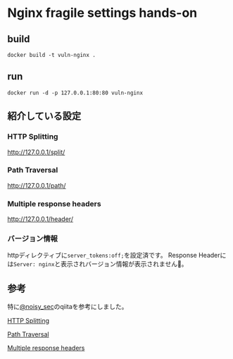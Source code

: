 # Nginx fragile settings hands-on

## build

`docker build -t vuln-nginx .`

## run

`docker run -d -p 127.0.0.1:80:80 vuln-nginx`

## 紹介している設定

### HTTP Splitting

http://127.0.0.1/split/

### Path Traversal

http://127.0.0.1/path/

### Multiple response headers

http://127.0.0.1/header/

### バージョン情報

httpディレクティブに`server_tokens:off;`を設定済です。
Response Headerには`Server: nginx`と表示されバージョン情報が表示されません。

## 参考

特に[@noisy_sec](https://qiita.com/no1zy_sec)のqiitaを参考にしました。

[HTTP Splitting](https://qiita.com/no1zy_sec/items/fe7c44b5a0fdd4807bbe)

[Path Traversal](https://qiita.com/no1zy_sec/items/e541f1c838874ff400bb)

[Multiple response headers](https://qiita.com/no1zy_sec/items/da280cb5c1e154babe2a)
